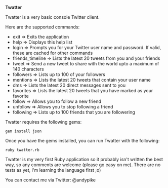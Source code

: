 **Twatter**

Twatter is a very basic console Twitter client.

Here are the supported commands:

* exit => Exits the application
* help => Displays this help list
* login => Prompts you for your Twitter user name and password. If valid, these are cached for other commands
* friends_timeline => Lists the latest 20 tweets from you and your friends
* tweet => Send a new tweet to share with the world upto a maximum of 140 characters
* followers => Lists up to 100 of your followers
* mentions => Lists the latest 20 tweets that contain your user name
* dms => Lists the latest 20 direct messages sent to you
* favorites => Lists the latest 20 tweets that you have marked as your favorite
* follow => Allows you to follow a new friend
* unfollow => Allows you to stop following a friend
* following => Lists up to 100 friends that you are followering

Twatter requires the following gems:

    gem install json

Once you have the gems installed, you can run Twatter with the following:

    ruby twatter.rb

Twatter is my very first Ruby application so it probably isn't written the best way, so any comments are welcome (please go easy on me). There are no tests as yet, I'm learning the language first ;o)

You can contact me via Twitter: @andypike